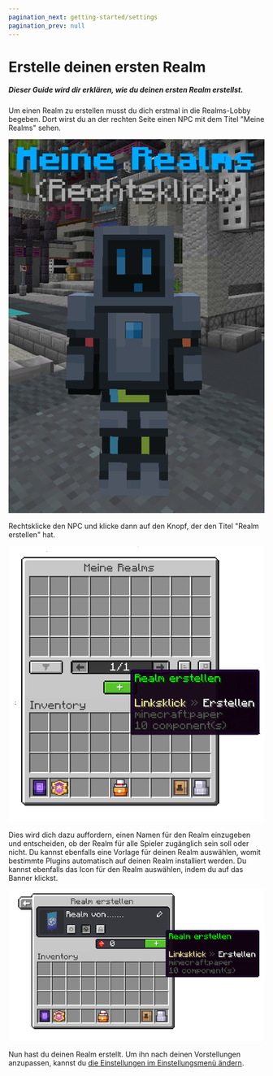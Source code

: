 ```yaml
---
pagination_next: getting-started/settings
pagination_prev: null
---
```


# Erstelle deinen ersten Realm

##### Dieser Guide wird dir erklären, wie du deinen ersten Realm erstellst.

Um einen Realm zu erstellen musst du dich erstmal in die Realms-Lobby begeben. Dort wirst du an der rechten Seite einen NPC mit dem Titel "Meine Realms" sehen.

![My realms npc](../../../../../static/img/de/getting-started/npc.png)

Rechtsklicke den NPC und klicke dann auf den Knopf, der den Titel "Realm erstellen" hat.

![My realms menu](../../../../../static/img/de/getting-started/create.png)

Dies wird dich dazu auffordern, einen Namen für den Realm einzugeben und entscheiden, ob der Realm für alle Spieler zugänglich sein soll oder nicht. Du kannst ebenfalls eine Vorlage für deinen Realm auswählen, womit bestimmte Plugins automatisch auf deinen Realm installiert werden. Du kannst ebenfalls das Icon für den Realm auswählen, indem du auf das Banner klickst.

![Create realm menu](../../../../../static/img/de/getting-started/create-gui.png)

Nun hast du deinen Realm erstellt. Um ihn nach deinen Vorstellungen anzupassen, kannst du [die Einstellungen im Einstellungsmenü ändern](./settings).

